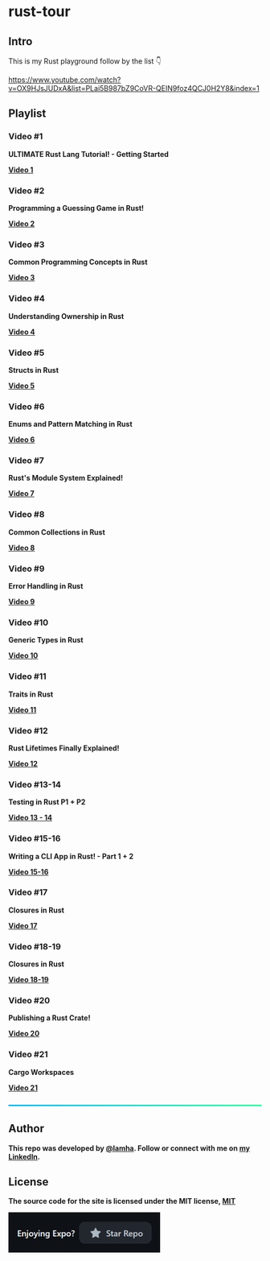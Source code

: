 # rust-tour

## Intro
This is my Rust playground follow by the list 👇

https://www.youtube.com/watch?v=OX9HJsJUDxA&list=PLai5B987bZ9CoVR-QEIN9foz4QCJ0H2Y8&index=1

## Playlist
### Video #1
<b> ULTIMATE Rust Lang Tutorial! - Getting Started <b/>

[Video 1](./first-10/getting-started/README.md)


### Video #2
<b> Programming a Guessing Game in Rust! <b/>

[Video 2](./first-10/guessing-game/README.md)

### Video #3
<b> Common Programming Concepts in Rust <b/>

[Video 3](./first-10/common-things/README.md)

### Video #4
<b> Understanding Ownership in Rust <b/>

[Video 4](./first-10/ownership/README.md)

### Video #5
<b> Structs in Rust <b/>

[Video 5](./first-10/rust-struct/README.md)


### Video #6
<b> Enums and Pattern Matching in Rust <b/>

[Video 6](./first-10/rust-enum/README.md)

### Video #7
<b> Rust's Module System Explained! <b/>

[Video 7](./first-10/rust-module/README.md)

### Video #8
<b> Common Collections in Rust <b/>

[Video 8](./first-10/rust-collection/README.md)

### Video #9
<b> Error Handling in Rust <b/>

[Video 9](./first-10/rust-error-handling/README.md)

### Video #10
<b> Generic Types in Rust <b/>

[Video 10](./first-10/rust-generic/README.md)

### Video #11
<b> Traits in Rust <b/>

[Video 11](./rust-trait/README.md)

### Video #12
<b> Rust Lifetimes Finally Explained! <b/>

[Video 12](./rust-lifetimes/README.md)

### Video #13-14
<b> Testing in Rust P1 + P2 <b/>

[Video 13 - 14](./rust-testing/README.md)


### Video #15-16
<b> Writing a CLI App in Rust! - Part 1 + 2 <b/>

[Video 15-16](./simple-cli/README.md)


### Video #17
<b> Closures in Rust <b/>

[Video 17](./rust-closure/README.md)


### Video #18-19
<b> Closures in Rust <b/>

[Video 18-19](./rust-iterators/README.md)


### Video #20
<b> Publishing a Rust Crate! <b/>

[Video 20](./rust-crate/README.md)

### Video #21
<b> Cargo Workspaces <b/>

[Video 21](./cargo-workspace/README.md)


<p><img type="separator" height=8px width="100%" src="https://github.com/HaLamUs/nft-drop/blob/main/assets/aqua.png"></p>

## Author

This repo was developed by [@lamha](https://github.com/HaLamUs). 
Follow or connect with me on [my LinkedIn](https://www.linkedin.com/in/lamhacs). 

## License
The source code for the site is licensed under the MIT license, [MIT](https://opensource.org/license/mit/)


<img alt="Rate me" src="./assets//rate-me.gif" width="60%">